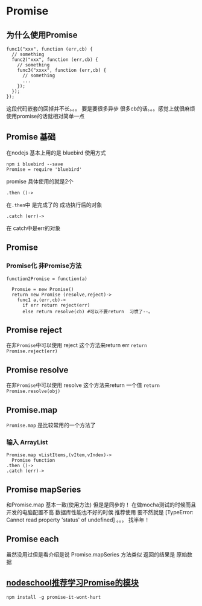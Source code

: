 # Promise
## 为什么使用Promise

```
func1("xxx", function (err,cb) {
  // something
  func2("xxx", function (err,cb) {
    // something
    func3("xxxx", function (err,cb) {
      // something
      ...
    });
  });
});
```
这段代码嵌套的回掉并不长。。。 要是要很多异步 很多cb的话。。。感觉上就很麻烦
使用promise的话就相对简单一点

## Promise 基础
在nodejs 基本上用的是 bluebird
使用方式
```
npm i bluebird --save
Promise = require 'bluebird'
```
promise 
具体使用的就是2个

```
.then ()->
```
在`.then`中 是完成了的 成功执行后的对象

```
.catch (err)->
```
在 catch中是err的对象

## Promise 
### Promise化 非Promise方法

```
function2Promise = function(a)

  Promsie = new Promise()
  return new Promise (resolve,reject)->
    func1 a,(err,cb)->
      if err return reject(err)
      else return resolve(cb) #可以不要return  习惯了--。
  ```
  
## Promise reject
在非`Promise`中可以使用 reject 这个方法来return err
`return Promise.reject(err)`
## Promise resolve
在非`Promise`中可以使用 resolve 这个方法来return 一个值
`return Promise.resolve(obj)`
## Promise.map
 `Promise.map` 是比较常用的一个方法了
### 输入 ArrayList
 ```
 Promise.map vListItems,(vItem,vIndex)->
   Promise function
 .then ()->
 .catch (err)->
 ```
## Promise mapSeries 
 和Promise.map 基本一致(使用方法)
 但是是同步的！
 在做mocha测试的时候而且开发的电脑配置不高 数据库性能也不好的时侯 推荐使用
 要不然就是 [TypeError: Cannot read property 'status' of undefined] 。。。
 找半年！
## Promise each 
  虽然没用过但是看介绍是说 Promise.mapSeries 方法类似
  返回的结果是 原始数据
##  [nodeschool推荐学习Promise的模块](http://nodeschool.io/zh-cn/#workshopper-list)
```
npm install -g promise-it-wont-hurt
```
